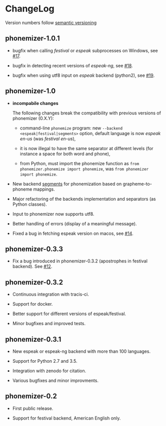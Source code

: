 # ChangeLog

Version numbers follow [semantic versioning](https://semver.org)


## phonemizer-1.0.1

* bugfix when calling *festival* or *espeak* subprocesses on Windows,
  see [#17](https://github.com/bootphon/phonemizer/issues/17).

* bugfix in detecting recent versions of *espeak-ng*, see
  [#18](https://github.com/bootphon/phonemizer/issues/18).

* bugfix when using utf8 input on *espeak* backend (python2), see
  [#19](https://github.com/bootphon/phonemizer/issues/19).


## phonemizer-1.0

* **incompabile changes**

  The following changes break the compatibility with previous versions
  of phonemizer (0.X.Y):

  * command-line `phonemize` program: new `--backend
    <espeak|festival|segments>` option, default language is now
    *espeak en-us* (was *festival en-us*),

  * it is now illegal to have the same separator at different levels
    (for instance a space for both word and phone),

  * from Python, must import the phonemize function as `from
    phonemizer.phonemize import phonemize`, was `from phonemizer
    import phonemize`.

* New backend [segments](https://github.com/cldf/segments) for
  phonemization based on grapheme-to-phoneme mappings.

* Major refactoring of the backends implementation and separators (as
  Python classes).

* Input to phonemizer now supports utf8.

* Better handling of errors (display of a meaningful message).

* Fixed a bug in fetching espeak version on macos, see
  [#14](https://github.com/bootphon/phonemizer/issues/14).

## phonemizer-0.3.3

* Fix a bug introduced in phonemizer-0.3.2 (apostrophes in festival
  backend). See [#12](https://github.com/bootphon/phonemizer/issues/12).


## phonemizer-0.3.2

* Continuous integration with tracis-ci.

* Support for docker.

* Better support for different versions of espeak/festival.

* Minor bugfixes and improved tests.


## phonemizer-0.3.1

* New espeak or espeak-ng backend with more than 100 languages.

* Support for Python 2.7 and 3.5.

* Integration with zenodo for citation.

* Various bugfixes and minor improvments.


## phonemizer-0.2

* First public release.

* Support for festival backend, American English only.

